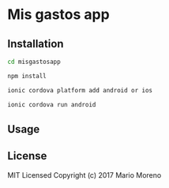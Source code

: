 # Mis gastos app


## Installation

```bash
cd misgastosapp
```

```bash
npm install
```

```bash
ionic cordova platform add android or ios
```

```bash
ionic cordova run android
```

## Usage



## License

MIT Licensed
Copyright (c) 2017 Mario Moreno

